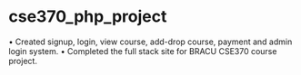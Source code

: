 # cse370_php_project
•	Created signup, login, view course, add-drop course, payment and admin login system.
•	Completed the full stack site for BRACU CSE370 course project.
